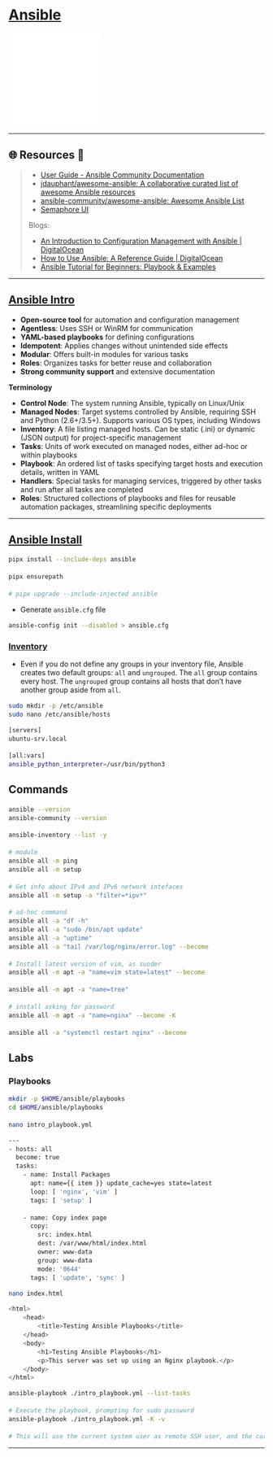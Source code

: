 # [Ansible](https://www.ansible.com/)

![img](.gitbook/assets/ansible-logo.png)



---

## 🌐 Resources 🔗

> - [User Guide - Ansible Community Documentation](https://docs.ansible.com/ansible/latest/user_guide/index.html)
> - [jdauphant/awesome-ansible: A collaborative curated list of awesome Ansible resources](https://github.com/jdauphant/awesome-ansible)
> - [ansible-community/awesome-ansible: Awesome Ansible List](https://github.com/ansible-community/awesome-ansible)
> - [Semaphore UI](https://semaphoreui.com/)
>
> Blogs:
>
> - [An Introduction to Configuration Management with Ansible | DigitalOcean](https://www.digitalocean.com/community/conceptual-articles/an-introduction-to-configuration-management-with-ansible)
> - [How to Use Ansible: A Reference Guide | DigitalOcean](https://www.digitalocean.com/community/cheatsheets/how-to-use-ansible-cheat-sheet-guide)
> - [Ansible Tutorial for Beginners: Playbook & Examples](https://spacelift.io/blog/ansible-tutorial)

---

## [Ansible Intro](https://docs.ansible.com/ansible/latest/getting_started/introduction.html)

- **Open-source tool** for automation and configuration management
- **Agentless**: Uses SSH or WinRM for communication
- **YAML-based playbooks** for defining configurations
- **Idempotent**: Applies changes without unintended side effects
- **Modular**: Offers built-in modules for various tasks
- **Roles**: Organizes tasks for better reuse and collaboration
- **Strong community support** and extensive documentation



**Terminology**

- **Control Node**: The system running Ansible, typically on Linux/Unix
- **Managed Nodes**: Target systems controlled by Ansible, requiring SSH and Python (2.6+/3.5+). Supports various OS types, including Windows
- **Inventory**: A file listing managed hosts. Can be static (.ini) or dynamic (JSON output) for project-specific management
- **Tasks**: Units of work executed on managed nodes, either ad-hoc or within playbooks
- **Playbook**: An ordered list of tasks specifying target hosts and execution details, written in YAML
- **Handlers**: Special tasks for managing services, triggered by other tasks and run after all tasks are completed
- **Roles**: Structured collections of playbooks and files for reusable automation packages, streamlining specific deployments

---

## [Ansible Install](https://docs.ansible.com/ansible/latest/installation_guide/intro_installation.html#installing-and-upgrading-ansible-with-pipx)

```bash
pipx install --include-deps ansible

pipx ensurepath

# pipx upgrade --include-injected ansible
```

- Generate `ansible.cfg` file

```bash
ansible-config init --disabled > ansible.cfg
```

### [Inventory](https://docs.ansible.com/ansible/latest/inventory_guide/index.html)

- Even if you do not define any groups in your inventory file, Ansible creates two default groups: `all` and `ungrouped`. The `all` group contains every host. The `ungrouped` group contains all hosts that don’t have another group aside from `all`.

```bash
sudo mkdir -p /etc/ansible
sudo nano /etc/ansible/hosts
```

```bash
[servers]
ubuntu-srv.local

[all:vars]
ansible_python_interpreter=/usr/bin/python3
```

## Commands

```bash
ansible --version
ansible-community --version

ansible-inventory --list -y

# module
ansible all -m ping
ansible all -m setup

# Get info about IPv4 and IPv6 network intefaces
ansible all -m setup -a "filter=*ipv*"

# ad-hoc command
ansible all -a "df -h"
ansible all -a "sudo /bin/apt update"
ansible all -a "uptime"
ansible all -a "tail /var/log/nginx/error.log" --become

# Install latest version of vim, as suoder
ansible all -m apt -a "name=vim state=latest" --become

ansible all -m apt -a "name=tree"

# install asking for password
ansible all -m apt -a "name=nginx" --become -K

ansible all -a "systemctl restart nginx" --become
```

## Labs

### Playbooks

```bash
mkdir -p $HOME/ansible/playbooks
cd $HOME/ansible/playbooks

nano intro_playbook.yml
```

```bash
---
- hosts: all
  become: true
  tasks:
    - name: Install Packages
      apt: name={{ item }} update_cache=yes state=latest
      loop: [ 'nginx', 'vim' ]
      tags: [ 'setup' ]

    - name: Copy index page
      copy:
        src: index.html
        dest: /var/www/html/index.html
        owner: www-data
        group: www-data
        mode: '0644'
      tags: [ 'update', 'sync' ]
```

```bash
nano index.html
```

```bash
<html>
	<head>
		<title>Testing Ansible Playbooks</title>
	</head>
	<body>
		<h1>Testing Ansible Playbooks</h1>
		<p>This server was set up using an Nginx playbook.</p>
	</body>
</html>
```

```bash
ansible-playbook ./intro_playbook.yml --list-tasks

# Execute the playbook, prompting for sudo password
ansible-playbook ./intro_playbook.yml -K -v

# This will use the current system user as remote SSH user, and the current system user’s SSH key to authenticate to the nodes.
```

---

